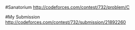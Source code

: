 #Sanatorium
http://codeforces.com/contest/732/problem/C  

#My Submission  
http://codeforces.com/contest/732/submission/21892260  

